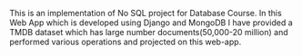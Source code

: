 This is an implementation of No SQL project for Database Course.
In this Web App which is developed using Django and MongoDB 
I have provided a TMDB dataset which has large number documents(50,000-20 million) and 
performed various operations and projected on this web-app.
